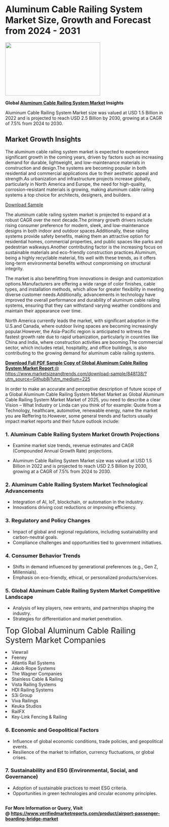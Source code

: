 <H1>Aluminum Cable Railing System Market Size, Growth and Forecast from 2024 - 2031</H1><img class="aligncenter size-medium wp-image-584254" src="https://thirdeyenews.in/wp-content/uploads/2024/09/Global-Market-Research-300x168.jpeg" alt="" width="300" height="168" /><p><strong>Global&nbsp;<a href="https://www.marketsizeandtrends.com/download-sample/848138/?utm_source=Github8j?utm_medium=225">Aluminum Cable Railing System Market</a> Insights</strong></p><p>Aluminum Cable Railing System Market size was valued at USD 1.5 Billion in 2022 and is projected to reach USD 2.5 Billion by 2030, growing at a CAGR of 7.5% from 2024 to 2030.</p><p><h2>Market Growth Insights</h2> <p>The aluminum cable railing system market is expected to experience significant growth in the coming years, driven by factors such as increasing demand for durable, lightweight, and low-maintenance materials in construction and design.The systems are becoming popular in both residential and commercial applications due to their aesthetic appeal and strength.As urbanization and infrastructure projects increase globally, particularly in North America and Europe, the need for high-quality, corrosion-resistant materials is growing, making aluminum cable railing systems a top choice for architects, designers, and builders.</p> <p><a href="#">Download Sample</a></p> <p>The aluminum cable railing system market is projected to expand at a robust CAGR over the next decade.The primary growth drivers include rising consumer preference for modern, sleek, and low-maintenance designs in both indoor and outdoor spaces.Additionally, these railing systems provide safety benefits, making them an attractive option for residential homes, commercial properties, and public spaces like parks and pedestrian walkways.Another contributing factor is the increasing focus on sustainable materials and eco-friendly construction practices.Aluminum, being a highly recyclable material, fits well with these trends, as it offers long-term environmental benefits without compromising on structural integrity.</p> <p>The market is also benefitting from innovations in design and customization options.Manufacturers are offering a wide range of color finishes, cable types, and installation methods, which allow for greater flexibility in meeting diverse customer needs.Additionally, advancements in technology have improved the overall performance and durability of aluminum cable railing systems, ensuring that they can withstand varying weather conditions and maintain their appearance over time.</p> <p>North America currently leads the market, with significant adoption in the U.S.and Canada, where outdoor living spaces are becoming increasingly popular.However, the Asia-Pacific region is anticipated to witness the fastest growth rate due to rapid urbanization, particularly in countries like China and India, where construction activities are booming.The commercial sector, which includes retail, hospitality, and office buildings, is also contributing to the growing demand for aluminum cable railing systems.</p> <p><a href="#"></p><p><span class=""><strong>Download Full PDF Sample Copy of Global Aluminum Cable Railing System Market Report</strong> @ <a href="https://www.marketsizeandtrends.com/download-sample/848138/?utm_source=Github8j?utm_medium=225" target="_blank">https://www.marketsizeandtrends.com/download-sample/848138/?utm_source=Github8j?utm_medium=225</a></span></p><p>In order to make an accurate and perceptive description of future scope of a Global&nbsp;Aluminum Cable Railing System Market Market as Global&nbsp;Aluminum Cable Railing System Market Market of 2025, you need to describe a clear Vision &ndash; What Industry or Linda can you think of for example: Quote from a Technology, healthcare, automotive, renewable energy, name the market you are Reffering to.However, some general trends and factors usually impact market reports and their future outlook include:</p><h3>1.&nbsp;<strong>Aluminum Cable Railing System Market Growth Projections</strong></h3><ul><li>Examine market size trends, revenue estimates and CAGR (Compounded Annual Growth Rate) projections.</li><li><p>Aluminum Cable Railing System Market size was valued at USD 1.5 Billion in 2022 and is projected to reach USD 2.5 Billion by 2030, growing at a CAGR of 7.5% from 2024 to 2030.</p></li></ul><h3>2.&nbsp;<strong>Aluminum Cable Railing System Market Technological Advancements</strong></h3><ul><li>Integration of AI, IoT, blockchain, or automation in the industry.</li><li>Innovations driving cost reductions or improving efficiency.</li></ul><h3>3.&nbsp;<strong>Regulatory and Policy Changes</strong></h3><ul><li>Impact of global and regional regulations, including sustainability and carbon-neutral goals.</li><li>Compliance challenges and opportunities tied to government initiatives.</li></ul><h3>4.&nbsp;<strong>Consumer Behavior Trends</strong></h3><ul><li>Shifts in demand influenced by generational preferences (e.g., Gen Z, Millennials).</li><li>Emphasis on eco-friendly, ethical, or personalized products/services.</li></ul><h3>5.&nbsp;<strong>Global Aluminum Cable Railing System Market Competitive Landscape</strong></h3><ul><li>Analysis of key players, new entrants, and partnerships shaping the industry.</li><li>Strategies for differentiation and market penetration.</li></ul><p data-pm-slice="1 1 []"><span style="color: inherit; font-family: inherit; font-size: 25px;">Top Global Aluminum Cable Railing System Market Companies</span></p><div class="" data-test-id=""><p><li>Viewrail</li><li> Feeney</li><li> Atlantis Rail Systems</li><li> Jakob Rope Systems</li><li> The Wagner Companies</li><li> Stainless Cable & Railing</li><li> Vista Railing Systems</li><li> HDI Railing Systems</li><li> S3i Group</li><li> Viva Railings</li><li> Keuka Studios</li><li> RailFX</li><li> Key-Link Fencing & Railing</li></p></div><h3>6.&nbsp;<strong>Economic and Geopolitical Factors</strong></h3><ul><li>Influence of global economic conditions, trade policies, and geopolitical events.</li><li>Resilience of the market to inflation, currency fluctuations, or global crises.</li></ul><h3>7.&nbsp;<strong>Sustainability and ESG (Environmental, Social, and Governance)</strong></h3><ul><li>Adoption of sustainable practices to meet ESG criteria.</li><li>Opportunities in green technologies and circular economy principles.</li></ul><h2><strong style="font-size: 14px;">For More Information or Query, Visit @&nbsp;</strong><a style="background-color: #ffffff; font-size: 14px;" href="https://www.marketsizeandtrends.com/report/aluminum-cable-railing-system-market/" target="_blank">https://www.verifiedmarketreports.com/product/airport-passenger-boarding-bridge-market</a></h2>